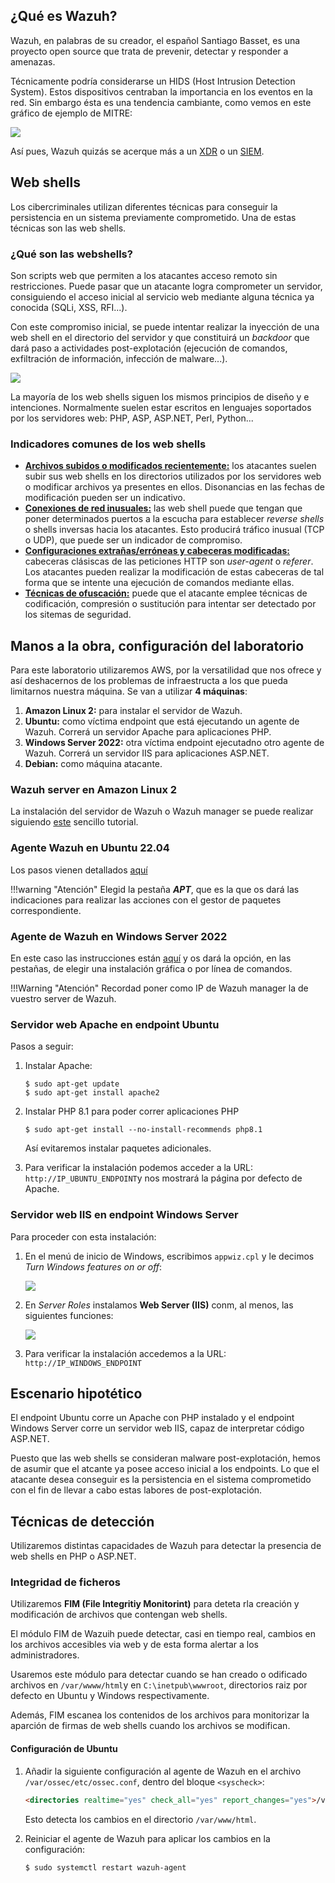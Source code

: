 ## ¿Qué es Wazuh?

Wazuh, en palabras de su creador, el español Santiago Basset, es una proyecto open source que trata de prevenir, detectar y responder a amenazas.

Técnicamente podría considerarse un HIDS (Host Intrusion Detection System). Estos dispositivos centraban la importancia en los eventos en la red. Sin embargo ésta es una tendencia cambiante, como vemos en este gráfico de ejemplo de MITRE:

![](../img/threats.webp)

Así pues, Wazuh quizás se acerque más a un [XDR](https://wazuh.com/platform/xdr/) o un [SIEM](https://wazuh.com/platform/siem/).

## Web shells

Los cibercriminales utilizan diferentes técnicas para conseguir la persistencia en un sistema previamente comprometido. Una de estas técnicas son las web shells.

### ¿Qué son las webshells?

Son scripts web que permiten a los atacantes acceso remoto sin restricciones. Puede pasar que un atacante logra comprometer un servidor, consiguiendo el acceso inicial al servicio web mediante alguna técnica ya conocida (SQLi, XSS, RFI...).

Con este compromiso inicial, se puede intentar realizar la inyección de una web shell en el directorio del servidor y que constituirá un *backdoor* que dará paso a actividades post-explotación (ejecución de comandos, exfiltración de información, infección de malware...).

![](../img/wazuh1.png)

La mayoría de los web shells siguen los mismos principios de diseño y e intenciones. Normalmente suelen estar escritos en lenguajes soportados por los servidores web: PHP, ASP, ASP.NET, Perl, Python...

### Indicadores comunes de los web shells

+ **<u>Archivos subidos o modificados recientemente:</u>** los atacantes suelen subir sus web shells en los directorios utilizados por los servidores web o modificar archivos ya presentes en ellos. Disonancias en las fechas de modificación pueden ser un indicativo.</u>
+ **<u>Conexiones de red inusuales:</u>** las web shell puede que tengan que poner determinados puertos a la escucha para establecer *reverse shells* o shells inversas hacia los atacantes. Esto producirá tráfico inusual (TCP o UDP), que puede ser un indicador de compromiso.
+ **<u>Configuraciones extrañas/erróneas y cabeceras modificadas:</u>** cabeceras clásiscas de las peticiones HTTP son *user-agent* o *referer*. Los atacantes pueden realizar la modificación de estas cabeceras de tal forma que se intente una ejecución de comandos mediante ellas.
+ **<u>Técnicas de ofuscación:</u>** puede que el atacante emplee técnicas de codificación, compresión o sustitución para intentar ser detectado por los sitemas de seguridad.

## Manos a la obra, configuración del laboratorio

Para este laboratorio utilizaremos AWS, por la versatilidad que nos ofrece y así deshacernos de los problemas de infraestructa a los que pueda limitarnos nuestra máquina. Se van a utilizar **4 máquinas**:

1. **Amazon Linux 2:** para instalar el servidor de Wazuh.
2. **Ubuntu:** como víctima endpoint que está ejecutando un agente de Wazuh. Correrá un servidor Apache para aplicaciones PHP.
3. **Windows Server 2022:** otra víctima endpoint ejecutadno otro agente de Wazuh. Correrá un servidor IIS para aplicaciones ASP.NET.
4. **Debian:** como máquina atacante.
 
### Wazuh server en Amazon Linux 2

La instalación del servidor de Wazuh o Wazuh manager se puede realizar siguiendo [este](https://documentation.wazuh.com/current/quickstart.html) sencillo tutorial.

### Agente Wazuh en Ubuntu 22.04

Los pasos vienen detallados [aquí](https://documentation.wazuh.com/current/installation-guide/wazuh-agent/wazuh-agent-package-linux.html)

!!!warning "Atención"
        Elegid la pestaña ***APT***, que es la que os dará las indicaciones para realizar las acciones con el gestor de paquetes correspondiente.

### Agente de Wazuh en Windows Server 2022

En este caso las instrucciones están [aquí](https://documentation.wazuh.com/current/installation-guide/wazuh-agent/wazuh-agent-package-windows.html) y os dará la opción, en las pestañas, de elegir una instalación gráfica o por línea de comandos.

!!!Warning "Atención"
        Recordad poner como IP de Wazuh manager la de vuestro server de Wazuh.


### Servidor web Apache en endpoint Ubuntu

Pasos a seguir:

1. Instalar Apache:

    ```console
    $ sudo apt-get update
    $ sudo apt-get install apache2
    ```

2. Instalar PHP 8.1 para poder correr aplicaciones PHP

    ```console
    $ sudo apt-get install --no-install-recommends php8.1
    ```

    Así evitaremos instalar paquetes adicionales.

3. Para verificar la instalación podemos acceder a la URL: `http://IP_UBUNTU_ENDPOINT`y nos mostrará la página por defecto de Apache.


### Servidor web IIS en endpoint Windows Server

Para proceder con esta instalación:

1. En el menú de inicio de Windows, escribimos `appwiz.cpl` y le decimos *Turn Windows features on or off*:

    ![](../img/windows-server-wazuh2.png)

2. En *Server Roles* instalamos **Web Server (IIS)** conm, al menos, las siguientes funciones:
    
    ![](../img/windows-server-wazuh.png)

3. Para verificar la instalación accedemos a la URL: `http://IP_WINDOWS_ENDPOINT`

## Escenario hipotético

El endpoint Ubuntu corre un Apache con PHP instalado y el endpoint Windows Server corre un servidor web IIS, capaz de interpretar código ASP.NET.

Puesto que las web shells se consideran malware post-explotación, hemos de asumir que el atcante ya posee acceso inicial a los endpoints. Lo que el atacante desea conseguir es la persistencia en el sistema comprometido con el fin de llevar a cabo estas labores de  post-explotación.

## Técnicas de detección

Utilizaremos distintas capacidades de Wazuh para detectar la presencia de web shells en PHP o ASP.NET.

### Integridad de ficheros

Utilizaremos **FIM (File Integritiy Monitorint)** para deteta rla creación y modificación de archivos que contengan web shells.

El módulo FIM de Wazuih puede detectar, casi en tiempo real, cambios en los archivos accesibles via web y de esta forma alertar a los administradores.

Usaremos este módulo para detectar cuando se han creado o odificado archivos en `/var/wwww/html`y en `C:\inetpub\wwwroot`, directorios raiz por defecto en Ubuntu y Windows respectivamente.

Además, FIM escanea los contenidos de los archivos para monitorizar la aparción de firmas de web shells cuando los archivos se modifican.

#### Configuración de Ubuntu

1. Añadir la siguiente configuración al agente de Wazuh en el archivo `/var/ossec/etc/ossec.conf`, dentro del bloque `<syscheck>`:

    ```html
    <directories realtime="yes" check_all="yes" report_changes="yes">/var/www/html</directories>
    ```
    Esto detecta los cambios en el directorio `/var/www/html`.

2. Reiniciar el agente de Wazuh para aplicar los cambios en la configuración:

    ```console
    $ sudo systemctl restart wazuh-agent
    ```
